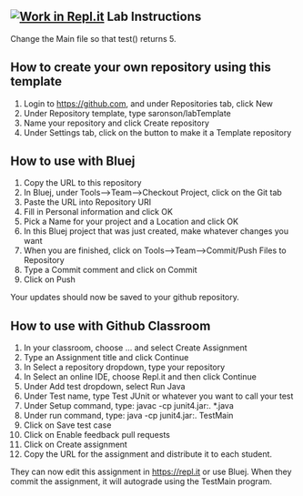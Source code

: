 [![Work in Repl.it](https://classroom.github.com/assets/work-in-replit-14baed9a392b3a25080506f3b7b6d57f295ec2978f6f33ec97e36a161684cbe9.svg)](https://classroom.github.com/online_ide?assignment_repo_id=2953595&assignment_repo_type=AssignmentRepo)
Lab Instructions
---------------------
Change the Main file so that test() returns 5.

How to create your own repository using this template
---------------------
1.  Login to https://github.com, and under Repositories tab, click New
2.  Under Repository template, type saronson/labTemplate
3.  Name your repository and click Create repository
4.  Under Settings tab, click on the button to make it a Template repository

How to use with Bluej
---------------------
1.  Copy the URL to this repository
2.  In Bluej, under Tools-->Team-->Checkout Project, click on the Git tab
3.  Paste the URL into Repository URI
4.  Fill in Personal information and click OK
5.  Pick a Name for your project and a Location and click OK
6. In this Bluej project that was just created, make whatever changes you want
7. When you are finished, click on Tools-->Team-->Commit/Push Files to Repository
8. Type a Commit comment and click on Commit
9. Click on Push

Your updates should now be saved to your github repository.

How to use with Github Classroom
--------------------
1.  In your classroom, choose ... and select Create Assignment
2.  Type an Assignment title and click Continue
3.  In Select a repository dropdown, type your repository
4.  In Select an online IDE, choose Repl.it and then click Continue
5.  Under Add test dropdown, select Run Java
6.  Under Test name, type Test JUnit or whatever you want to call your test
7.  Under Setup command, type:
      javac -cp junit4.jar:. *.java
8.  Under run command, type:
      java -cp junit4.jar:. TestMain
9.  Click on Save test case
10. Click on Enable feedback pull requests
11. Click on Create assignment
12. Copy the URL for the assignment and distribute it to each student.

They can now edit this assignment in https://repl.it or use Bluej.
When they commit the assignment, it will autograde using the TestMain program.
